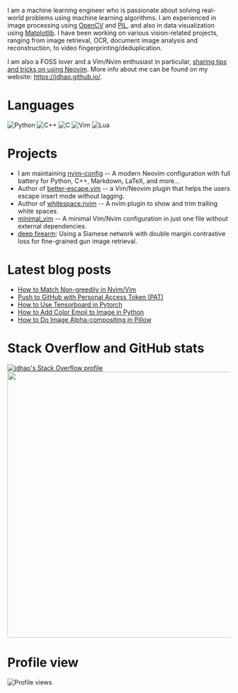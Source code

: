 I am a machine learning engineer who is passionate about solving real-world problems using machine learning algorithms.
I am experienced in image processing using [OpenCV](https://jdhao.github.io/tags/OpenCV/) and [PIL](https://jdhao.github.io/tags/PIL/), and also in data visualization using [Matplotlib](https://jdhao.github.io/tags/Matplotlib/).
I have been working on various vision-related projects, ranging from image retrieval, OCR, document image analysis and reconstruction,
to video fingerprinting/deduplication.

I am also a FOSS lover and a Vim/Nvim enthusiast in particular, [sharing tips and tricks on using Neovim](https://jdhao.github.io/categories/Nvim/).
More info about me can be found on my website: https://jdhao.github.io/.

# Languages

![Python](https://img.shields.io/badge/-Python-ffbc03?&logo=Python)
![C++](https://img.shields.io/badge/-C++-00599C?&logo=c%2b%2b)
![C](https://img.shields.io/badge/-C-888?&logo=C&logoColor=fff)
![Vim](https://img.shields.io/badge/-Vim-019833?&logo=Vim)
![Lua](https://img.shields.io/badge/-Lua-51a0cf?&logo=Lua)

# Projects

+ I am maintaining [nvim-config](https://github.com/jdhao/nvim-config) -- A modern Neovim configuration with full battery for Python, C++, Markdown, LaTeX, and more...
+ Author of [better-escape.vim](https://github.com/jdhao/better-escape.vim) -- a Vim/Neovim plugin that helps the users escape insert mode without lagging.
+ Author of [whitespace.nvim](https://github.com/jdhao/whitespace.nvim) -- A nvim plugin to show and trim trailing white spaces.
+ [minimal_vim](https://github.com/jdhao/minimal_vim) -- A minimal Vim/Nvim configuration in just one file without external dependencies.
+ [deep firearm](https://github.com/jdhao/deep_firearm): Using a Siamese network with double margin contrastive loss for fine-grained gun image retrieval.

# Latest blog posts

<!-- BLOG-POST-LIST:START -->
- [How to Match Non-greedily in Nvim/Vim](https://jdhao.github.io/2022/04/27/nvim_non_greedy_match/)
- [Push to GitHub with Personal Access Token &lpar;PAT&rpar;](https://jdhao.github.io/2022/04/23/github_access_token/)
- [How to Use Tensorboard in Pytorch](https://jdhao.github.io/2022/04/20/pytorch-tensorboard-use/)
- [How to Add Color Emoji to Image in Python](https://jdhao.github.io/2022/04/03/add_color_emoji_to_image_in_python/)
- [How to Do Image Alpha-compositing in Pillow](https://jdhao.github.io/2022/04/01/image_alpha_composite_pillow/)
<!-- BLOG-POST-LIST:END -->

# Stack Overflow and GitHub stats

[![jdhao's Stack Overflow profile](https://stackoverflow-card.vercel.app/?userID=6064933&theme=solarized-light)](https://stackoverflow.com/users/6064933/jdhao)
<img src="https://github-readme-stats.vercel.app/api?username=jdhao&hide_title=true&show_icons=true&count_private=true&theme=solarized-light&hide_border=true" width="600">

# Profile view

<img src="https://gpvc.arturio.dev/jdhao" alt="Profile views"/>
